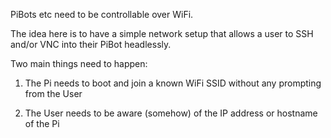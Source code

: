 PiBots etc need to be controllable over WiFi.

The idea here is to have a simple network setup that allows a user to SSH and/or VNC into their PiBot headlessly.

Two main things need to happen:

1. The Pi needs to boot and join a known WiFi SSID without any prompting from the User

2. The User needs to be aware (somehow) of the IP address or hostname of the Pi
